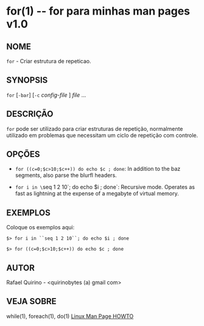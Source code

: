 for(1) -- for para minhas man pages v1.0
===============================================

NOME
----

`for` - Criar estrutura de repeticao.

SYNOPSIS
--------

`for` [`-bar`] [`-c` *config-file* ] *file* ...

DESCRIÇÃO
---------

`for` pode ser utilizado para criar estruturas de repetição, normalmente utilizado em problemas que necessitam um ciclo de repetição com controle.

OPÇÕES
------

* `for ((c=0;$c>10;$c++)) do echo $c ; done`:
  In addition to the baz segments, also parse the blurfl headers.

* `for i in \`seq 1 2 10\`; do echo $i ; done`:
  Recursive mode. Operates as fast as lightning at the expense of a megabyte
  of virtual memory.

EXEMPLOS
--------

Coloque os exemplos aqui:

   `$> for i in ``seq 1 2 10``; do echo $i ; done`

   `$> for ((c=0;$c>10;$c++)) do echo $c ; done `


AUTOR
-----

Rafael Quirino - <quirinobytes (a) gmail com>

VEJA SOBRE
----------

while(1), foreach(1), do(1) [Linux Man Page HOWTO](
http://www.schweikhardt.net/man_page_howto.html)
